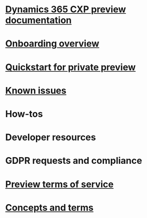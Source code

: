 # [Dynamics 365 CXP preview documentation](index.md)

# [Onboarding overview](onboarding-overview.md)

# [Quickstart for private preview](quickstart-cxp.md)

# [Known issues](known-issues.md)

# How-tos

# Developer resources

# GDPR requests and compliance

# [Preview terms of service](preview-terms-of-service.md)

# [Concepts and terms](concepts-terms.md)